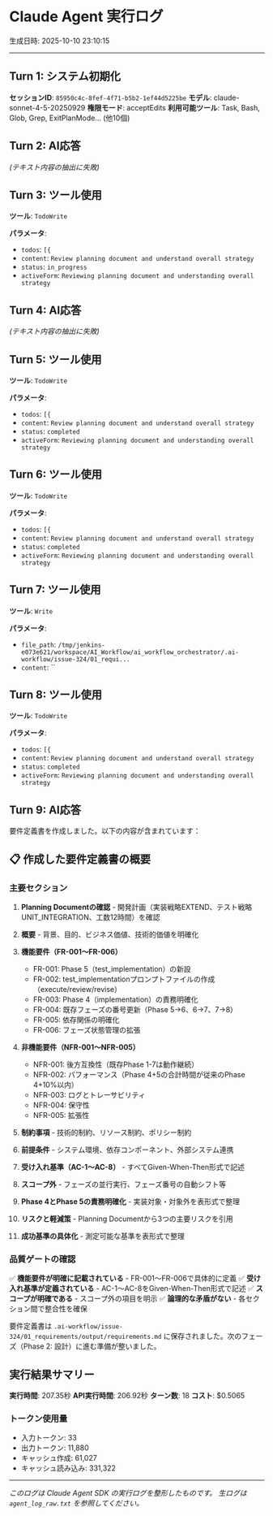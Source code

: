 # Claude Agent 実行ログ

生成日時: 2025-10-10 23:10:15

---

## Turn 1: システム初期化

**セッションID**: `85950c4c-8fef-4f71-b5b2-1ef44d5225be`
**モデル**: claude-sonnet-4-5-20250929
**権限モード**: acceptEdits
**利用可能ツール**: Task, Bash, Glob, Grep, ExitPlanMode... (他10個)

## Turn 2: AI応答

*(テキスト内容の抽出に失敗)*

## Turn 3: ツール使用

**ツール**: `TodoWrite`

**パラメータ**:
- `todos`: `[{`
- `content`: `Review planning document and understand overall strategy`
- `status`: `in_progress`
- `activeForm`: `Reviewing planning document and understanding overall strategy`

## Turn 4: AI応答

*(テキスト内容の抽出に失敗)*

## Turn 5: ツール使用

**ツール**: `TodoWrite`

**パラメータ**:
- `todos`: `[{`
- `content`: `Review planning document and understand overall strategy`
- `status`: `completed`
- `activeForm`: `Reviewing planning document and understanding overall strategy`

## Turn 6: ツール使用

**ツール**: `TodoWrite`

**パラメータ**:
- `todos`: `[{`
- `content`: `Review planning document and understand overall strategy`
- `status`: `completed`
- `activeForm`: `Reviewing planning document and understanding overall strategy`

## Turn 7: ツール使用

**ツール**: `Write`

**パラメータ**:
- `file_path`: `/tmp/jenkins-e073e621/workspace/AI_Workflow/ai_workflow_orchestrator/.ai-workflow/issue-324/01_requi...`
- `content`: ``

## Turn 8: ツール使用

**ツール**: `TodoWrite`

**パラメータ**:
- `todos`: `[{`
- `content`: `Review planning document and understand overall strategy`
- `status`: `completed`
- `activeForm`: `Reviewing planning document and understanding overall strategy`

## Turn 9: AI応答

要件定義書を作成しました。以下の内容が含まれています：

## 📋 作成した要件定義書の概要

### 主要セクション

1. **Planning Documentの確認** - 開発計画（実装戦略EXTEND、テスト戦略UNIT_INTEGRATION、工数12時間）を確認

2. **概要** - 背景、目的、ビジネス価値、技術的価値を明確化

3. **機能要件（FR-001〜FR-006）**
   - FR-001: Phase 5（test_implementation）の新設
   - FR-002: test_implementationプロンプトファイルの作成（execute/review/revise）
   - FR-003: Phase 4（implementation）の責務明確化
   - FR-004: 既存フェーズの番号更新（Phase 5→6、6→7、7→8）
   - FR-005: 依存関係の明確化
   - FR-006: フェーズ状態管理の拡張

4. **非機能要件（NFR-001〜NFR-005）**
   - NFR-001: 後方互換性（既存Phase 1-7は動作継続）
   - NFR-002: パフォーマンス（Phase 4+5の合計時間が従来のPhase 4+10%以内）
   - NFR-003: ログとトレーサビリティ
   - NFR-004: 保守性
   - NFR-005: 拡張性

5. **制約事項** - 技術的制約、リソース制約、ポリシー制約

6. **前提条件** - システム環境、依存コンポーネント、外部システム連携

7. **受け入れ基準（AC-1〜AC-8）** - すべてGiven-When-Then形式で記述

8. **スコープ外** - フェーズの並行実行、フェーズ番号の自動シフト等

9. **Phase 4とPhase 5の責務明確化** - 実装対象・対象外を表形式で整理

10. **リスクと軽減策** - Planning Documentから3つの主要リスクを引用

11. **成功基準の具体化** - 測定可能な基準を表形式で整理

### 品質ゲートの確認

✅ **機能要件が明確に記載されている** - FR-001〜FR-006で具体的に定義
✅ **受け入れ基準が定義されている** - AC-1〜AC-8をGiven-When-Then形式で記述
✅ **スコープが明確である** - スコープ外の項目を明示
✅ **論理的な矛盾がない** - 各セクション間で整合性を確保

要件定義書は `.ai-workflow/issue-324/01_requirements/output/requirements.md` に保存されました。次のフェーズ（Phase 2: 設計）に進む準備が整いました。

## 実行結果サマリー

**実行時間**: 207.35秒
**API実行時間**: 206.92秒
**ターン数**: 18
**コスト**: $0.5065

### トークン使用量
- 入力トークン: 33
- 出力トークン: 11,880
- キャッシュ作成: 61,027
- キャッシュ読み込み: 331,322

---

*このログは Claude Agent SDK の実行ログを整形したものです。*
*生ログは `agent_log_raw.txt` を参照してください。*